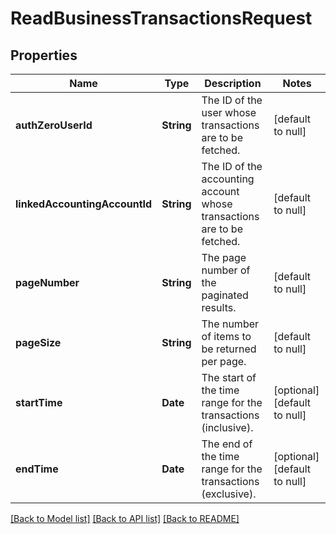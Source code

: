 # ReadBusinessTransactionsRequest
## Properties

| Name | Type | Description | Notes |
|------------ | ------------- | ------------- | -------------|
| **authZeroUserId** | **String** | The ID of the user whose transactions are to be fetched. | [default to null] |
| **linkedAccountingAccountId** | **String** | The ID of the accounting account whose transactions are to be fetched. | [default to null] |
| **pageNumber** | **String** | The page number of the paginated results. | [default to null] |
| **pageSize** | **String** | The number of items to be returned per page. | [default to null] |
| **startTime** | **Date** | The start of the time range for the transactions (inclusive). | [optional] [default to null] |
| **endTime** | **Date** | The end of the time range for the transactions (exclusive). | [optional] [default to null] |

[[Back to Model list]](../README.md#documentation-for-models) [[Back to API list]](../README.md#documentation-for-api-endpoints) [[Back to README]](../README.md)


